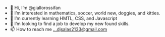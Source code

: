 - 👋 Hi, I’m @giallorossifan
- 👀 I’m interested in mathematics, soccer, world new, doggies, and kitties.
- 🌱 I’m currently learning HMTL, CSS, and Javascript
- 💞️ I’m looking to find a job to develop my new found skills. 
- 📫 How to reach me ...djsalas2133@gmail.com

<!---
giallorossifan/giallorossifan is a ✨ special ✨ repository because its `README.md` (this file) appears on your GitHub profile.
You can click the Preview link to take a look at your changes.
--->
